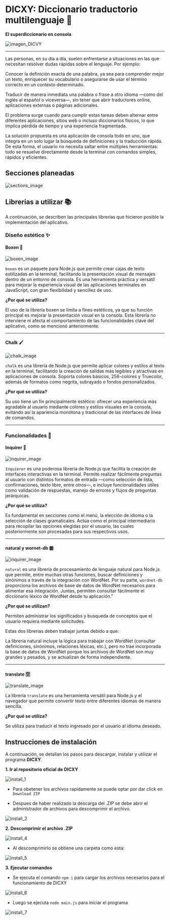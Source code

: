 # DICXY: Diccionario traductorio multilenguaje 📖

**El superdiccionario en consola**

![imagen_DICVY](./Readme_images/console-dictionary_logo.png)

<hr>

Las personas, en su día a día, suelen enfrentarse a situaciones en las que necesitan resolver dudas rápidas sobre el lenguaje.
Por ejemplo:

Conocer la definición exacta de una palabra, ya sea para comprender mejor un texto, enriquecer su vocabulario o asegurarse de usar el término correcto en un contexto determinado.

Traducir de manera inmediata una palabra o frase a otro idioma —como del inglés al español o viceversa—, sin tener que abrir traductores online, aplicaciones externas o páginas adicionales.

El problema surge cuando para cumplir estas tareas deben alternar entre diferentes aplicaciones, sitios web o incluso diccionarios físicos, lo que implica pérdida de tiempo y una experiencia fragmentada.

La solución propuesta es una aplicación de consola todo en uno, que integra en un solo lugar la búsqueda de definiciones y la traducción rápida. De esta forma, el usuario no necesita saltar entre múltiples herramientas: todo se resuelve directamente desde la terminal con comandos simples, rápidos y eficientes.

## Secciones planeadas

![sections_image](./Readme_images/sections_image.png)

## Librerias a utilizar 📚

A continuación, se describen las principales librerías que hicieron posible la implementación del aplicativo.

### Diseño estético ✨

#### Boxen 🧰

![boxen_image](./Readme_images/boxen_image.png)

`boxen` es un paquete para Node.js que permite crear cajas de texto estilizadas en la terminal, facilitando la presentación visual de mensajes dentro de un entorno de consola. Es una herramienta práctica y versátil para mejorar la experiencia visual de las aplicaciones terminales en JavaScript, con gran flexibilidad y sencillez de uso.

**¿Por qué se utiliza?**

El uso de la librería boxen se limita a fines estéticos, ya que su función principal es mejorar la presentación visual en la consola. Esta librería no interviene ni afecta el comportamiento de las funcionalidades clave del aplicativo, como se mencionó anteriormente.

<hr>

#### Chalk 🖌️

![chalk_image](./Readme_images/chalk_image.png)

`chalk` es una librería de Node.js que permite aplicar colores y estilos al texto en la terminal, facilitando la creación de salidas más legibles y atractivas en aplicaciones de consola. Soporta colores básicos, 256-colores y Truecolor, además de formatos como negrita, subrayado o fondos personalizados.

**¿Por qué se utiliza?**

Su uso tiene un fin principalmente estético: ofrecer una experiencia más agradable al usuario mediante colores y estilos visuales en la consola, evitando así la apariencia monótona y tradicional de las interfaces de línea de comandos.

<hr>

### Funcionalidades 🛞

#### Inquirer 📲

![inquirer_image](./Readme_images/inquirer_image.png)

`Inquierer` es una poderosa librería de Node.js que facilita la creación de interfaces interactivas en la terminal. Permite realizar fácilmente preguntas al usuario con distintos formatos de entrada —como selección de lista, confirmaciones, texto libre, entre otros—, e incluye funcionalidades útiles como validación de respuestas, manejo de errores y flujos de preguntas jerárquicas.

**¿Por qué se utiliza?**

Es fundamental en secciones como el menú, la elección de idioma o la selección de clases gramaticales. Actúa como el principal intermediario para recopilar las opciones elegidas por el usuario, las cuales posteriormente son procesadas para sus respectivos usos.

<hr>

#### natural y wornet-db 🆎

![inquirer_image](./Readme_images/wornet_image.png)

`natural` es una librería de procesamiento de lenguaje natural para Node.js que permite, entre muchas otras funciones, buscar definiciones y sinónimos a través de la integración con WordNet. Por su parte, `wordnet-db` proporciona los archivos de base de datos de WordNet necesarios para alimentar esa integración. Juntas, permiten consultar fácilmente el diccionario léxico de WordNet desde tu aplicación."

**¿Por qué se utilizan?**

Permiten administrar los significados y busqueda de conceptos que el usuario requiera mediante solicitudes.

Estas dos librerias deben trabajar juntas debido a que:

La librería natural incluye la lógica para trabajar con WordNet (consultar definiciones, sinónimos, relaciones léxicas, etc.), pero no trae incorporada la base de datos de WordNet porque los archivos de WordNet son muy grandes y pesados, y se actualizan de forma independiente.

<hr>

#### translate 🈳

![translate_image](./Readme_images/translate_image.png)

La librería `translate` es una herramienta versátil para Node.js y el navegador que permite convertir texto entre diferentes idiomas de manera sencilla.

**¿Por qué se utiliza?**

Se utiliza para traducir el texto ingresado por el usuario al idioma deseado.

## Instrucciones de instalación

A continuación, se detallan los pasos para descargar, instalar y utilizar el programa **DICXY**.

**1. Ir al repositorio oficial de DICXY**

![install_1](./Readme_images/install_1.png)

- Para obetener los archivos rapidamente se puede optar por dar click en `Download ZIP`

- Despues de haber realizado la descarga del .ZIP se debe abrir el administrador de archivos para descomprimir el archivo.

![install_2](./Readme_images/install_2.png)

**2. Descomprimir el archivo .ZIP**

![install_4](./Readme_images/install_4.png)

- Al descomprimirlo se obtiene una carpeta como esta:

![install_5](./Readme_images/install_5.png)

**3. Ejecutar comandos**

- Se ejecuta el comando `npm i` para cargar los archivos necesarios para el funcionamiento de DICXY

![install_6](./Readme_images/install%20_6.png)

- Luego se ejecuta `node main.js` para iniciar el programa

![install_7](./Readme_images/install_7.png)